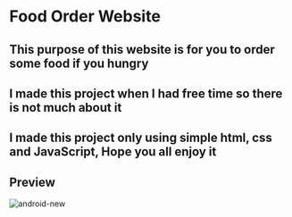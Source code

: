 # Food Order Website 

  ## This purpose of this website is for you to order some food if you hungry
  ## I made this project when I had free time so there is not much about it
  ## I made this project only using simple html, css and JavaScript, Hope you all enjoy it

  ## Preview 
  
  <img src="https://i.ibb.co/BNRB8s9/android-new.png" alt="android-new" border="0"/>
